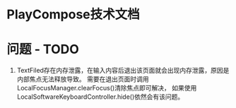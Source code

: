 # PlayCompose技术文档

# 问题 - TODO
1. TextFiled存在内存泄露，在输入内容后退出该页面就会出现内存泄露，原因是内部焦点无法释放导致。 需要在退出页面时调用
   LocalFocusManager.clearFocus()清除焦点即可解决， 如果使用LocalSoftwareKeyboardController.hide()依然会有该问题。

